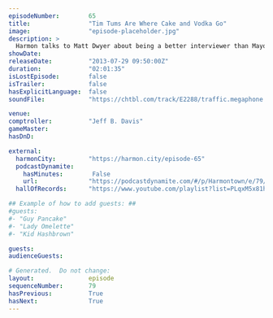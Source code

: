 ```yaml
---
episodeNumber:        65
title:                "Tim Tums Are Where Cake and Vodka Go"
image:                "episode-placeholder.jpg"
description: >
  Harmon talks to Matt Dwyer about being a better interviewer than Mayor Harmon, who no longer needs to be good at anything because he survived an endoscopy. In D&D: Frost Giant politics.
showDate:             
releaseDate:          "2013-07-29 09:50:00Z"
duration:             "02:01:35"
isLostEpisode:        false
isTrailer:            false
hasExplicitLanguage:  false
soundFile:            "https://chtbl.com/track/E2288/traffic.megaphone.fm/STA7540490285.mp3?updated=1555529172"

venue:                
comptroller:          "Jeff B. Davis"
gameMaster:           
hasDnD:               

external:
  harmonCity:         "https://harmon.city/episode-65"
  podcastDynamite:
    hasMinutes:        False
    url:              "https://podcastdynamite.com/#/p/Harmontown/e/79/65"
  hallOfRecords:      "https://www.youtube.com/playlist?list=PLqxM5x81hNOaa-A5jhYPcmQVg1igKPY5f"

## Example of how to add guests: ##
#guests:
#- "Guy Pancake"
#- "Lady Omelette"
#- "Kid Hashbrown"

guests:
audienceGuests:

# Generated.  Do not change:
layout:               episode
sequenceNumber:       79
hasPrevious:          True
hasNext:              True
---
```


<!-- The episode description will be rendered here -->
<!-- Add your content below here -->

